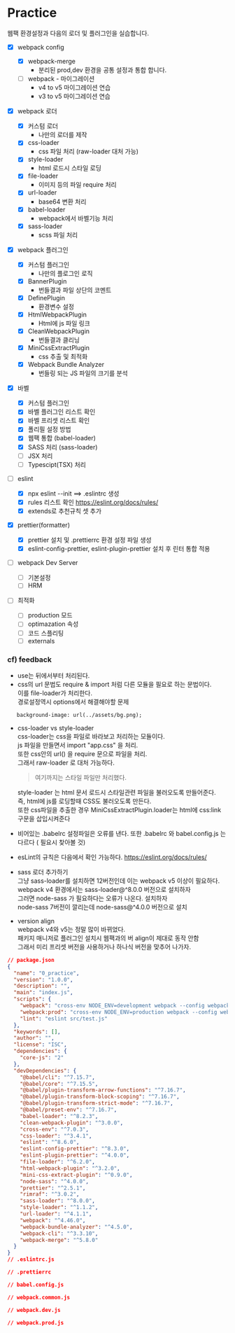 # Practice

웹팩 환경설정과 다음의 로더 및 플러그인을 실습합니다.

- [x] webpack config

  - [x] webpack-merge
    - 분리된 prod,dev 환경을 공통 설정과 통합 합니다.
  - [ ] webpack - 마이그레이션
    - v4 to v5 마이그레이션 연습
    - v3 to v5 마이그레이션 연습

- [x] webpack 로더

  - [x] 커스텀 로더
    - 나만의 로더를 제작
  - [x] css-loader
    - css 파일 처리 (raw-loader 대처 가능)
  - [x] style-loader
    - html 로드시 스타일 로딩
  - [x] file-loader
    - 이미지 등의 파일 require 처리
  - [x] url-loader
    - base64 변환 처리
  - [x] babel-loader
    - webpack에서 바벨기능 처리
  - [x] sass-loader
    - scss 파일 처리

- [x] webpack 플러그인

  - [x] 커스텀 플러그인
    - 나만의 플로그인 로직
  - [x] BannerPlugin
    - 번들결과 파일 상단의 코멘트
  - [x] DefinePlugin
    - 환경변수 설정
  - [x] HtmlWebpackPlugin
    - Html에 js 파일 링크
  - [x] CleanWebpackPlugin
    - 번들결과 클리닝
  - [x] MiniCssExtractPlugin
    - css 추출 및 최적화
  - [x] Webpack Bundle Analyzer
    - 번들링 되는 JS 파일의 크기를 분석

- [x] 바벨

  - [x] 커스텀 플러그인
  - [x] 바벨 플러그인 리스트 확인
  - [x] 바벨 프리셋 리스트 확인
  - [x] 폴리필 설정 방법
  - [x] 웹팩 통합 (babel-loader)
  - [x] SASS 처리 (sass-loader)
  - [ ] JSX 처리
  - [ ] Typescipt(TSX) 처리

- [ ] eslint

  - [x] npx eslint --init ==> .eslintrc 생성
  - [x] rules 리스트 확인 https://eslint.org/docs/rules/
  - [x] extends로 추천규칙 셋 추가

- [x] prettier(formatter)

  - [x] prettier 설치 및 .prettierrc 환경 설정 파일 생성
  - [x] eslint-config-prettier, eslint-plugin-prettier 설치 후 린터 통합 적용

- [ ] webpack Dev Server

  - [ ] 기본설정
  - [ ] HRM

- [ ] 최적화
  - [ ] production 모드
  - [ ] optimazation 속성
  - [ ] 코드 스플리팅
  - [ ] externals

### cf) feedback

- use는 뒤에서부터 처리된다.
- css의 url 문법도 require & import 처럼 다른 모듈을 필요로 하는 문법이다.  
   이를 file-loader가 처리한다.  
   경로설정역시 options에서 해결해야할 문제

```
   background-image: url(../assets/bg.png);
```

- css-loader vs style-loader  
   css-loader는 css을 파일로 바라보고 처리하는 모듈이다.  
   js 파일을 만들면서 import "app.css" 을 처리.  
   또한 css안의 url() 을 require 문으로 파일을 처리.  
   그래서 raw-loader 로 대처 가능하다.

  > 여기까지는 스타일 파일만 처리했다.

  style-loader 는 html 문서 로드시 스타일관련 파일을 불러오도록 만들어준다.  
   즉, html에 js를 로딩할때 CSS도 불러오도록 만든다.  
   또한 css파일을 추출한 경우 MiniCssExtractPlugin.loader는
  html에 css:link 구문을 삽입시켜준다

- 비어있는 .babelrc 설정파일은 오류를 낸다.
  또한 .babelrc 와 babel.config.js 는 다르다 ( 필요시 찾아볼 것)

- esLint의 규칙은 다음에서 확인 가능하다. https://eslint.org/docs/rules/

- sass 로더 추가하기  
  그냥 sass-loader를 설치하면 12버전인데 이는 webpack v5 이상이 필요하다.  
  webpack v4 환경에서는 sass-loader@^8.0.0 버전으로 설치하자  
  그러면 node-sass 가 필요하다는 오류가 나온다. 설치하자  
  node-sass 7버전이 깔리는데 node-sass@^4.0.0 버전으로 설치

- version align  
  webpack v4와 v5는 정말 많이 바뀌었다.  
  패키지 매니저로 플러그인 설치시 웹팩과의 버 align이 제대로 동작 안함  
  그래서 미리 프리셋 버전을 사용하거나 하나식 버전을 맞추어 나가자.

```json
// package.json
{
  "name": "0_practice",
  "version": "1.0.0",
  "description": "",
  "main": "index.js",
  "scripts": {
    "webpack": "cross-env NODE_ENV=development webpack --config webpack/webpack.dev.js",
    "webpack:prod": "cross-env NODE_ENV=production webpack --config webpack/webpack.prod.js --progress",
    "lint": "eslint src/test.js"
  },
  "keywords": [],
  "author": "",
  "license": "ISC",
  "dependencies": {
    "core-js": "2"
  },
  "devDependencies": {
    "@babel/cli": "^7.15.7",
    "@babel/core": "^7.15.5",
    "@babel/plugin-transform-arrow-functions": "^7.16.7",
    "@babel/plugin-transform-block-scoping": "^7.16.7",
    "@babel/plugin-transform-strict-mode": "^7.16.7",
    "@babel/preset-env": "^7.16.7",
    "babel-loader": "^8.2.3",
    "clean-webpack-plugin": "^3.0.0",
    "cross-env": "^7.0.3",
    "css-loader": "^3.4.1",
    "eslint": "^8.6.0",
    "eslint-config-prettier": "^8.3.0",
    "eslint-plugin-prettier": "^4.0.0",
    "file-loader": "^6.2.0",
    "html-webpack-plugin": "^3.2.0",
    "mini-css-extract-plugin": "^0.9.0",
    "node-sass": "^4.0.0",
    "prettier": "^2.5.1",
    "rimraf": "^3.0.2",
    "sass-loader": "^8.0.0",
    "style-loader": "^1.1.2",
    "url-loader": "^4.1.1",
    "webpack": "^4.46.0",
    "webpack-bundle-analyzer": "^4.5.0",
    "webpack-cli": "^3.3.10",
    "webpack-merge": "^5.8.0"
  }
}
// .eslintrc.js

// .prettierrc

// babel.config.js

// webpack.common.js

// webpack.dev.js

// webpack.prod.js
```
